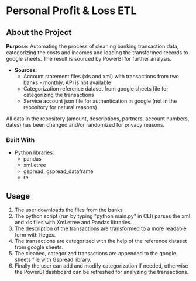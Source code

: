 # Personal Profit & Loss ETL

## About the Project

**Purpose**: Automating the process of cleaning banking transaction data, categorizing the costs and incomes and loading the transformed records to google sheets. The result is sourced by PowerBI for further analysis.

 - **Sources**: 
    - Account statement files (xls and xml) with transactions from two banks - monthly, API is not available
    - Categorization reference dataset from google sheets file for categorizing the transactions
    - Service account json file for authentication in google (not in the repository for natural reasons)

All data in the repository (amount, descriptions, partners, account numbers, dates) has been changed and/or randomized for privacy reasons.

### Built With

- Python libraries:
  - pandas
  - xml.etree
  - gspread, gspread_dataframe
  - re

## Usage

1. The user downloads the files from the banks
2. The python script (run by typing "python main.py" in CLI) parses the xml and xls files with Xml.etree and Pandas libraries. 
3. The description of the transactions are transformed to a more readable form with Regex.
4. The transactions are categorized with the help of the reference dataset from google sheets. 
5. The cleaned, categorized transactions are appended to the google sheets file with Gspread library. 
6. Finally the user can add and modify categorization if needed, otherwise the PowerBI dashboard can be refreshed for analyzing the transactions.
